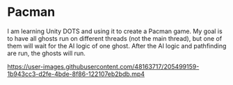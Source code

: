 # Pacman
 
I am learning Unity DOTS and using it to create a Pacman game. My goal is to have all ghosts run on different threads (not the main thread), but one of them will wait for the AI logic of one ghost. After the AI logic and pathfinding are run, the ghosts will run.



https://user-images.githubusercontent.com/48163717/205499159-1b943cc3-d2fe-4bde-8f86-122107eb2bdb.mp4

